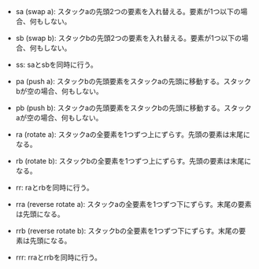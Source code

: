 - sa (swap a): スタックaの先頭2つの要素を入れ替える。要素が1つ以下の場合、何もしない。
- sb (swap b): スタックbの先頭2つの要素を入れ替える。要素が1つ以下の場合、何もしない。
- ss: saとsbを同時に行う。

- pa (push a): スタックbの先頭要素をスタックaの先頭に移動する。スタックbが空の場合、何もしない。
- pb (push b): スタックaの先頭要素をスタックbの先頭に移動する。スタックaが空の場合、何もしない。

- ra (rotate a): スタックaの全要素を1つずつ上にずらす。先頭の要素は末尾になる。
- rb (rotate b): スタックbの全要素を1つずつ上にずらす。先頭の要素は末尾になる。
- rr: raとrbを同時に行う。

- rra (reverse rotate a): スタックaの全要素を1つずつ下にずらす。末尾の要素は先頭になる。
- rrb (reverse rotate b): スタックbの全要素を1つずつ下にずらす。末尾の要素は先頭になる。
- rrr: rraとrrbを同時に行う。